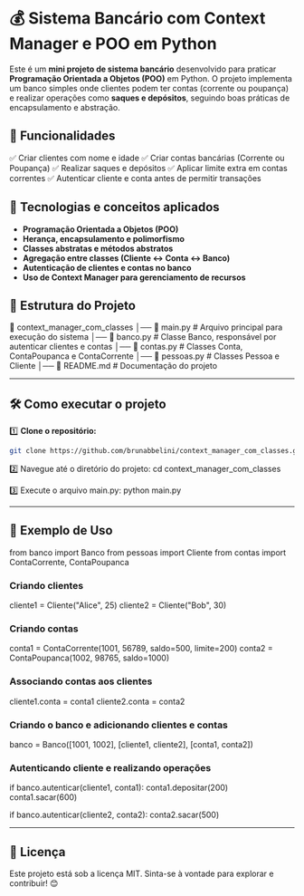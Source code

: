 # 💰 Sistema Bancário com Context Manager e POO em Python  

Este é um **mini projeto de sistema bancário** desenvolvido para praticar **Programação Orientada a Objetos (POO)** em Python. O projeto implementa um banco simples onde clientes podem ter contas (corrente ou poupança) e realizar operações como **saques e depósitos**, seguindo boas práticas de encapsulamento e abstração.  

## 📌 Funcionalidades

✅ Criar clientes com nome e idade
✅ Criar contas bancárias (Corrente ou Poupança)
✅ Realizar saques e depósitos
✅ Aplicar limite extra em contas correntes
✅ Autenticar cliente e conta antes de permitir transações

## 🚀 Tecnologias e conceitos aplicados  

- **Programação Orientada a Objetos (POO)**  
- **Herança, encapsulamento e polimorfismo**  
- **Classes abstratas e métodos abstratos**  
- **Agregação entre classes (Cliente ↔ Conta ↔ Banco)**  
- **Autenticação de clientes e contas no banco**  
- **Uso de Context Manager para gerenciamento de recursos**
  

## 📁 Estrutura do Projeto  
📂 context_manager_com_classes 
│── 📄 main.py # Arquivo principal para execução do sistema 
│── 📄 banco.py # Classe Banco, responsável por autenticar clientes e contas 
│── 📄 contas.py # Classes Conta, ContaPoupanca e ContaCorrente 
│── 📄 pessoas.py # Classes Pessoa e Cliente 
│── 📄 README.md # Documentação do projeto

---

## 🛠 Como executar o projeto  

1️⃣ **Clone o repositório:**  
```bash
git clone https://github.com/brunabbelini/context_manager_com_classes.git
```

2️⃣ Navegue até o diretório do projeto:
cd context_manager_com_classes

3️⃣ Execute o arquivo main.py:
python main.py

---

## 🎯 Exemplo de Uso
from banco import Banco
from pessoas import Cliente
from contas import ContaCorrente, ContaPoupanca

### Criando clientes
cliente1 = Cliente("Alice", 25)
cliente2 = Cliente("Bob", 30)

### Criando contas
conta1 = ContaCorrente(1001, 56789, saldo=500, limite=200)
conta2 = ContaPoupanca(1002, 98765, saldo=1000)

### Associando contas aos clientes
cliente1.conta = conta1
cliente2.conta = conta2

### Criando o banco e adicionando clientes e contas
banco = Banco([1001, 1002], [cliente1, cliente2], [conta1, conta2])

### Autenticando cliente e realizando operações
if banco.autenticar(cliente1, conta1):
    conta1.depositar(200)
    conta1.sacar(600)

if banco.autenticar(cliente2, conta2):
    conta2.sacar(500)
    
---

## 📜 Licença
Este projeto está sob a licença MIT. Sinta-se à vontade para explorar e contribuir! 😊


